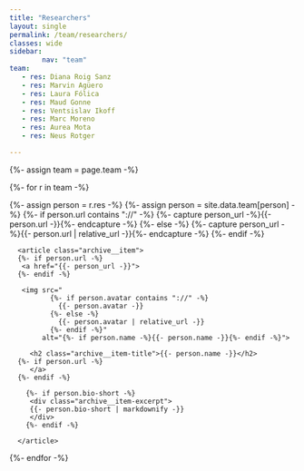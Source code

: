 ```yaml
---
title: "Researchers"
layout: single
permalink: /team/researchers/
classes: wide
sidebar:
        nav: "team"
team:
   - res: Diana Roig Sanz
   - res: Marvin Agüero   
   - res: Laura Fólica
   - res: Maud Gonne      
   - res: Ventsislav Ikoff
   - res: Marc Moreno
   - res: Aurea Mota   
   - res: Neus Rotger

---
```

<section class="entries-grid">
{%- assign team = page.team -%}

{%- for r in team -%}

   <div class="grid__item-adjust">
   {%- assign person = r.res -%}
   {%- assign person = site.data.team[person] -%}
    {%- if person.url contains "://" -%}
      {%- capture person_url -%}{{- person.url -}}{%- endcapture -%}
    {%- else -%}
      {%- capture person_url -%}{{- person.url | relative_url -}}{%- endcapture -%}
    {%- endif -%}

      <article class="archive__item">
      {%- if person.url -%}      
       <a href="{{- person_url -}}">
      {%- endif -%}       

       <img src="
              {%- if person.avatar contains "://" -%}
                {{- person.avatar -}}
              {%- else -%}
                {{- person.avatar | relative_url -}}
              {%- endif -%}"
            alt="{%- if person.name -%}{{- person.name -}}{%- endif -%}">

         <h2 class="archive__item-title">{{- person.name -}}</h2>
      {%- if person.url -%}
         </a>
      {%- endif -%}        

        {%- if person.bio-short -%}
         <div class="archive__item-excerpt">
         {{- person.bio-short | markdownify -}}
         </div>
        {%- endif -%}

      </article>
   </div>
{%- endfor -%}
</section>
